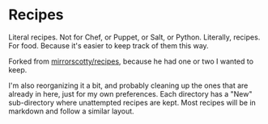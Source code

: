 Recipes
=======
Literal recipes. Not for Chef, or Puppet, or Salt, or Python. Literally, recipes. For food. Because it's easier to keep track of them this way.

Forked from [mirrorscotty/recipes](https://github.com/mirrorscotty/recipes), because he had one or two I wanted to keep.

I'm also reorganizing it a bit, and probably cleaning up the ones that are already in here, just for my own preferences. Each directory has a "New" sub-directory where unattempted recipes are kept. Most recipes will be in markdown and follow a similar layout.
